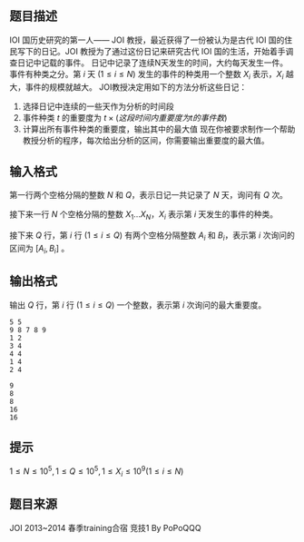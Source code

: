 ## 题目描述

IOI 国历史研究的第一人—— JOI 教授，最近获得了一份被认为是古代 IOI 国的住民写下的日记。JOI 教授为了通过这份日记来研究古代 IOI 国的生活，开始着手调查日记中记载的事件。 日记中记录了连续N天发生的时间，大约每天发生一件。 事件有种类之分。第 $i$ 天 ($1 \le i \le N$) 发生的事件的种类用一个整数 $X_i$ 表示，$X_i$ 越大，事件的规模就越大。 JOI教授决定用如下的方法分析这些日记：  

1. 选择日记中连续的一些天作为分析的时间段
2. 事件种类 $t$ 的重要度为 $t \times (这段时间内重要度为t的事件数)$
3. 计算出所有事件种类的重要度，输出其中的最大值 现在你被要求制作一个帮助教授分析的程序，每次给出分析的区间，你需要输出重要度的最大值。

## 输入格式

第一行两个空格分隔的整数 $N$ 和 $Q$，表示日记一共记录了 $N$ 天，询问有 $Q$ 次。  

接下来一行 $N$ 个空格分隔的整数 $X_1 \dots X_N$，$X_i$ 表示第 $i$ 天发生的事件的种类。  

接下来 $Q$ 行，第 $i$ 行 $(1\le i \le Q)$ 有两个空格分隔整数 $A_i$ 和 $B_i$，表示第 $i$ 次询问的区间为 $[A_i,B_i]$ 。  

## 输出格式

输出 $Q$ 行，第 $i$ 行 $(1 \le i \le Q)$ 一个整数，表示第 $i$ 次询问的最大重要度。

```input1
5 5
9 8 7 8 9
1 2
3 4
4 4
1 4
2 4
```

```output1
9
8
8
16
16
```

## 提示

$1 \le N \le 10^5, 1 \le Q \le 10^5, 1 \le X_i \le 10^9 (1 \le i \le N)$

## 题目来源
JOI 2013~2014 春季training合宿 竞技1 By PoPoQQQ